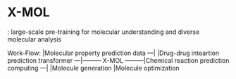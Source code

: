 # X-MOL
: large-scale pre-training for molecular understanding and diverse molecular analysis


Work-Flow:
                           |Molecular property prediction
data        —|             |Drug-drug inteartion prediction
transformer —|——— X-MOL ———|Chemical reaction prediction
computing   —|             |Molecule generation
                           |Molecule optimization
